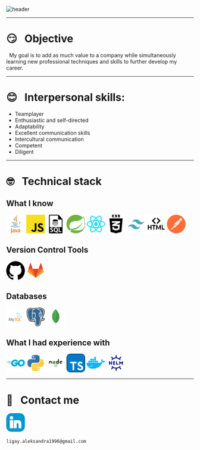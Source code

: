 ![header](https://capsule-render.vercel.app/api?type=waving&color=gradient&height=150&section=header&text=Ligay%20Aleksandra%20✨&fontAlign=67&fontAlignY=70&fontSize=60&animation=twinkling)

---

# 😏 &nbsp; Objective

&nbsp; My goal is to add as much value to a company while simultaneously learning new professional techniques and skills to further develop my career.

--- 

# 😊 &nbsp; Interpersonal skills:

- Teamplayer
- Enthusiastic and self-directed
- Adaptability
- Excellent communication skills
- Intercultural communication
- Competent
- Diligent

---

# 🤓 &nbsp; Technical stack

## What I know
<div>
    <img src="./assets/java.svg" alt="Java" width="50" height="50"/>
    <img src="./assets/js.svg" alt="JS" width="50" height="50"/>
    <img src="./assets/sql.svg" alt="SQL" width="50" height="50"/>
    <img src="./assets/spring.svg" alt="Spring" width="50" height="50"/>
    <img src="./assets/react.svg" alt="React" width="50" height="50"/>
    <img src="./assets/css3.svg" alt="CSS" width="50" height="50"/>
<img src="./assets/tailwind.svg" alt="Tailwind" width="50" height="50"/>
    <img src="./assets/html.svg" alt="HTML" width="50" height="50"/>
    <img src="./assets/postman.svg" alt="Postman" width="50" height="50"/>
</div>


## Version Control Tools
<div>
    <img src="./assets/github.svg" alt="Github" width="50" height="50"/>
    <img src="./assets/gitlab.svg" alt="Gitlab" width="50" height="50"/>
</div>

## Databases
<div>
    <img src="./assets/mysql.svg" alt="MySql" width="50" height="50"/>
    <img src="assets/postgresql.svg" alt="Postgres" width="50" height="50"/>
    <img src="./assets/mongo.svg" alt="Mongo" width="50" height="50"/>
</div>

##  What I had experience with
<div>
    <img src="./assets/go.svg" alt="GO" width="50" height="50"/>
    <img src="./assets/python.svg" alt="Python" width="50" height="50"/>
    <img src="./assets/node-js.svg" alt="NodeJS" width="50" height="50"/>
    <img src="./assets/typescript.svg" alt="Docker" width="50" height="50"/>
    <img src="./assets/docker.svg" alt="Docker" width="50" height="50"/>
    <img src="./assets/helm.svg" alt="Helm" width="50" height="50"/>
</div>

---

# 🫡 &nbsp; Contact me

<a href="www.linkedin.com/in/aleksandra-ligay-349775292">
    <img src="./assets/linkedin.svg" alt="LinkedIn" width="50" height="50"/>
</a>

```angular2html
ligay.aleksandra1996@gmail.com
```
